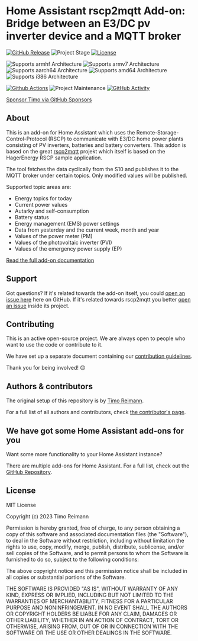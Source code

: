 # Home Assistant rscp2mqtt Add-on: Bridge between an E3/DC pv inverter device and a MQTT broker

[![GitHub Release][releases-shield]][releases]
![Project Stage][project-stage-shield]
[![License][license-shield]](LICENSE.md)

![Supports armhf Architecture][armhf-shield]
![Supports armv7 Architecture][armv7-shield]
![Supports aarch64 Architecture][aarch64-shield]
![Supports amd64 Architecture][amd64-shield]
![Supports i386 Architecture][i386-shield]

[![Github Actions][github-actions-shield]][github-actions]
![Project Maintenance][maintenance-shield]
[![GitHub Activity][commits-shield]][commits]

[Sponsor Timo via GitHub Sponsors][github-sponsors]

## About

This is an add-on for Home Assistant which uses the Remote-Storage-Control-Protocol (RSCP) to communicate with E3/DC 
home power plants consisting of PV inverters, batteries and battery converters. This addon is based on the great
[rscp2mqtt][rscp2mqtt] projekt which itself is based on the HagerEnergy RSCP sample application.

The tool fetches the data cyclically from the S10 and publishes it to the MQTT broker under certain topics. Only 
modified values will be published.

Supported topic areas are:

- Energy topics for today
- Current power values
- Autarky and self-consumption
- Battery status
- Energy management (EMS) power settings
- Data from yesterday and the current week, month and year
- Values of the power meter (PM)
- Values of the photovoltaic inverter (PVI)
- Values of the emergency power supply (EP)

[Read the full add-on documentation][docs]

## Support

Got questions? If it's related towards the add-on itself, you could [open an issue here][issue] here on GitHub.
If it's related towards rscp2mqtt you better [open an issue][rscp2mqtt-issue] inside its project.

## Contributing

This is an active open-source project. We are always open to people who want to
use the code or contribute to it.

We have set up a separate document containing our
[contribution guidelines](.github/CONTRIBUTING.md).

Thank you for being involved! :heart_eyes:

## Authors & contributors

The original setup of this repository is by [Timo Reimann][goebelmeier].

For a full list of all authors and contributors, check [the contributor's page][contributors].

## We have got some Home Assistant add-ons for you

Want some more functionality to your Home Assistant instance?

There are multiple add-ons for Home Assistant. For a full list, check out the [GitHub Repository][ha-addon-repository].

## License

MIT License

Copyright (c) 2023 Timo Reimann

Permission is hereby granted, free of charge, to any person obtaining a copy
of this software and associated documentation files (the "Software"), to deal
in the Software without restriction, including without limitation the rights
to use, copy, modify, merge, publish, distribute, sublicense, and/or sell
copies of the Software, and to permit persons to whom the Software is
furnished to do so, subject to the following conditions:

The above copyright notice and this permission notice shall be included in all
copies or substantial portions of the Software.

THE SOFTWARE IS PROVIDED "AS IS", WITHOUT WARRANTY OF ANY KIND, EXPRESS OR
IMPLIED, INCLUDING BUT NOT LIMITED TO THE WARRANTIES OF MERCHANTABILITY,
FITNESS FOR A PARTICULAR PURPOSE AND NONINFRINGEMENT. IN NO EVENT SHALL THE
AUTHORS OR COPYRIGHT HOLDERS BE LIABLE FOR ANY CLAIM, DAMAGES OR OTHER
LIABILITY, WHETHER IN AN ACTION OF CONTRACT, TORT OR OTHERWISE, ARISING FROM,
OUT OF OR IN CONNECTION WITH THE SOFTWARE OR THE USE OR OTHER DEALINGS IN THE
SOFTWARE.

[aarch64-shield]: https://img.shields.io/badge/aarch64-yes-green.svg
[amd64-shield]: https://img.shields.io/badge/amd64-yes-green.svg
[armhf-shield]: https://img.shields.io/badge/armhf-yes-green.svg
[armv7-shield]: https://img.shields.io/badge/armv7-yes-green.svg
[commits-shield]: https://img.shields.io/github/commit-activity/y/goebelmeier/ha-addons.svg
[commits]: https://github.com/goebelmeier/ha-addons/commits/main
[contributors]: https://github.com/goebelmeier/ha-addons/graphs/contributors
[docs]: https://github.com/goebelmeier/ha-addons/blob/main/rscp2mqtt/DOCS.md
[github-actions-shield]: https://github.com/goebelmeier/ha-addons/workflows/CI/badge.svg
[github-actions]: https://github.com/goebelmeier/ha-addons/actions
[github-sponsors]: https://github.com/sponsors/goebelmeier
[goebelmeier]: https://github.com/goebelmeier/
[ha-addon-repository]: https://github.com/hassio-addons/repository
[i386-shield]: https://img.shields.io/badge/i386-yes-green.svg
[issue]: https://github.com/goebelmeier/ha-addons/issues
[license-shield]: https://img.shields.io/github/license/goebelmeier/ha-addons.svg
[maintenance-shield]: https://img.shields.io/maintenance/yes/2023.svg
[project-stage-shield]: https://img.shields.io/badge/project%20stage-experimental-orange.svg
[releases-shield]: https://img.shields.io/github/release/goebelmeier/ha-addons.svg
[releases]: https://github.com/goebelmeier/ha-addons/releases
[rscp2mqtt]: https://github.com/pvtom/rscp2mqtt
[rscp2mqtt-issue]: https://github.com/pvtom/rscp2mqtt/issues